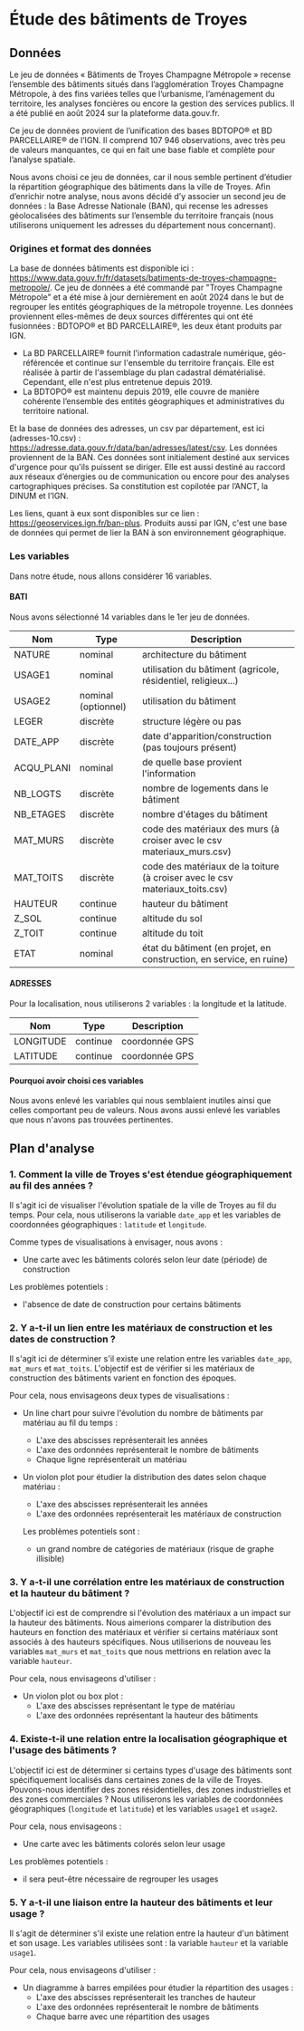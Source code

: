 # Étude des bâtiments de Troyes

## Données

Le jeu de données « Bâtiments de Troyes Champagne Métropole » recense l’ensemble des bâtiments situés dans l’agglomération Troyes Champagne Métropole,
à des fins variées telles que l’urbanisme, l’aménagement du territoire, les analyses foncières ou encore la gestion des services publics.
Il a été publié en août 2024 sur la plateforme data.gouv.fr.

Ce jeu de données provient de l’unification des bases BDTOPO® et BD PARCELLAIRE® de l’IGN.
Il comprend 107 946 observations, avec très peu de valeurs manquantes, ce qui en fait une base fiable et complète pour l’analyse spatiale.

Nous avons choisi ce jeu de données, car il nous semble pertinent d’étudier la répartition géographique des bâtiments dans la ville de Troyes.
Afin d’enrichir notre analyse, nous avons décidé d’y associer un second jeu de données : la Base Adresse Nationale (BAN),
qui recense les adresses géolocalisées des bâtiments sur l’ensemble du territoire français (nous utiliserons uniquement les adresses du département nous concernant).

### Origines et format des données

La base de données bâtiments est disponible ici :
<https://www.data.gouv.fr/fr/datasets/batiments-de-troyes-champagne-metropole/>.
Ce jeu de données a été commandé par "Troyes Champagne Métropole" et a été mise à jour dernièrement en août 2024 dans le but de regrouper les entités géographiques de la métropole troyenne.
Les données proviennent elles-mêmes de deux sources différentes qui ont été fusionnées : BDTOPO® et BD PARCELLAIRE®, les deux étant produits par IGN.

- La BD PARCELLAIRE® fournit l'information cadastrale numérique, géo-référencée et continue sur l'ensemble du territoire français.
  Elle est réalisée à partir de l'assemblage du plan cadastral dématérialisé. Cependant, elle n'est plus entretenue depuis 2019.
- La BDTOPO® est maintenu depuis 2019, elle couvre de manière cohérente l’ensemble des entités géographiques et administratives du territoire national.

Et la base de données des adresses, un csv par département, est ici (adresses-10.csv) :
<https://adresse.data.gouv.fr/data/ban/adresses/latest/csv>.
Les données proviennent de la BAN.
Ces données sont initialement destiné aux services d'urgence pour qu'ils puissent se diriger.
Elle est aussi destiné au raccord aux réseaux d’énergies ou de communication ou encore pour des analyses cartographiques précises.
Sa constitution est copilotée par l’ANCT, la DINUM et l’IGN.

Les liens, quant à eux sont disponibles sur ce lien :
<https://geoservices.ign.fr/ban-plus>.
Produits aussi par IGN, c'est une base de données qui permet de lier la BAN à son environnement géographique.

### Les variables

Dans notre étude, nous allons considérer 16 variables.

#### BATI

Nous avons sélectionné 14 variables dans le 1er jeu de données.

| Nom        | Type                | Description                                                                  |
| ---------- | ------------------- | ---------------------------------------------------------------------------- |
| NATURE     | nominal             | architecture du bâtiment                                                     |
| USAGE1     | nominal             | utilisation du bâtiment (agricole, résidentiel, religieux...)                |
| USAGE2     | nominal (optionnel) | utilisation du bâtiment                                                      |
| LEGER      | discrète            | structure légère ou pas                                                      |
| DATE_APP   | discrète            | date d'apparition/construction (pas toujours présent)                        |
| ACQU_PLANI | nominal             | de quelle base provient l'information                                        |
| NB_LOGTS   | discrète            | nombre de logements dans le bâtiment                                         |
| NB_ETAGES  | discrète            | nombre d'étages du bâtiment                                                  |
| MAT_MURS   | discrète            | code des matériaux des murs (à croiser avec le csv materiaux_murs.csv)       |
| MAT_TOITS  | discrète            | code des matériaux de la toiture (à croiser avec le csv materiaux_toits.csv) |
| HAUTEUR    | continue            | hauteur du bâtiment                                                          |
| Z_SOL      | continue            | altitude du sol                                                              |
| Z_TOIT     | continue            | altitude du toit                                                             |
| ETAT       | nominal             | état du bâtiment (en projet, en construction, en service, en ruine)          |

#### ADRESSES

Pour la localisation, nous utiliserons 2 variables : la longitude et la latitude.

| Nom       | Type     | Description    |
| --------- | -------- | -------------- |
| LONGITUDE | continue | coordonnée GPS |
| LATITUDE  | continue | coordonnée GPS |

#### Pourquoi avoir choisi ces variables

Nous avons enlevé les variables qui nous semblaient inutiles ainsi que celles comportant peu de valeurs.
Nous avons aussi enlevé les variables que nous n'avons pas trouvées pertinentes.

## Plan d'analyse

### 1. Comment la ville de Troyes s'est étendue géographiquement au fil des années ?

Il s'agit ici de visualiser l'évolution spatiale de la ville de Troyes au fil du temps.
Pour cela, nous utiliserons la variable `date_app` et les variables de coordonnées géographiques : `latitude` et `longitude`.

Comme types de visualisations à envisager, nous avons :

- Une carte avec les bâtiments colorés selon leur date (période) de construction

Les problèmes potentiels :

- l'absence de date de construction pour certains bâtiments

### 2. Y a-t-il un lien entre les matériaux de construction et les dates de construction ?

Il s'agit ici de déterminer s'il existe une relation entre les variables `date_app`, `mat_murs` et `mat_toits`.
L'objectif est de vérifier si les matériaux de construction des bâtiments varient en fonction des époques.

Pour cela, nous envisageons deux types de visualisations :

- Un line chart pour suivre l'évolution du nombre de bâtiments par matériau au fil du temps :
  
   - L'axe des abscisses représenterait les années
   - L'axe des ordonnées représenterait le nombre de bâtiments
   - Chaque ligne représenterait un matériau

- Un violon plot pour étudier la distribution des dates selon chaque matériau :
  
   - L'axe des abscisses représenterait les années
   - L'axe des ordonnées représenterait les matériaux de construction
  
  Les problèmes potentiels sont :
  
   - un grand nombre de catégories de matériaux (risque de graphe illisible)

### 3. Y a-t-il une corrélation entre les matériaux de construction et la hauteur du bâtiment ?

L'objectif ici est de comprendre si l'évolution des matériaux a un impact sur la hauteur des bâtiments.
Nous aimerions comparer la distribution des hauteurs en fonction des matériaux et vérifier si certains matériaux sont associés à des hauteurs spécifiques.
Nous utiliserions de nouveau les variables `mat_murs` et `mat_toits` que nous mettrions en relation avec la variable `hauteur`.

Pour cela, nous envisageons d'utiliser :

- Un violon plot ou box plot :
   - L'axe des abscisses représentant le type de matériau
   - L'axe des ordonnées représentant la hauteur des bâtiments

### 4. Existe-t-il une relation entre la localisation géographique et l'usage des bâtiments ?

L'objectif ici est de déterminer si certains types d'usage des bâtiments sont spécifiquement localisés dans certaines zones de la ville de Troyes.
Pouvons-nous identifier des zones résidentielles, des zones industrielles et des zones commerciales ?
Nous utiliserons les variables de coordonnées géographiques (`longitude` et `latitude`) et les variables `usage1` et `usage2`.

Pour cela, nous envisageons :

- Une carte avec les bâtiments colorés selon leur usage

Les problèmes potentiels :

- il sera peut-être nécessaire de regrouper les usages

### 5. Y a-t-il une liaison entre la hauteur des bâtiments et leur usage ?

Il s'agit de déterminer s'il existe une relation entre la hauteur d'un bâtiment et son usage.
Les variables utilisées sont : la variable `hauteur` et la variable `usage1`.

Pour cela, nous envisageons d'utiliser :

- Un diagramme à barres empilées pour étudier la répartition des usages :
   - L'axe des abscisses représenterait les tranches de hauteur
   - L'axe des ordonnées représenterait le nombre de bâtiments
   - Chaque barre avec une répartition des usages
